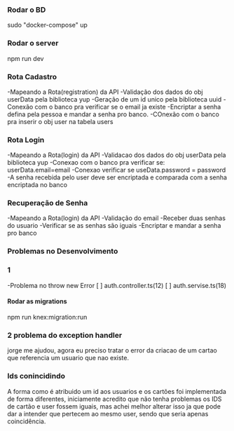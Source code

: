 ### Rodar o BD

sudo "docker-compose" up

### Rodar o server

npm run dev

### Rota Cadastro

-Mapeando a Rota(registration) da API
-Validação dos dados do obj userData pela biblioteca yup
-Geração de um id unico pela biblioteca uuid
-Conexão com o banco pra verificar se o email ja existe
-Encriptar a senha defina pela pessoa e mandar a senha pro banco.
-COnexão com o banco pra inserir o obj user na tabela users

### Rota Login

-Mapeando a Rota(login) da API
-Validacao dos dados do obj userData pela biblioteca yup
-Conexao com o banco pra verificar se: userData.email=email
-Conexao verificar se useData.password = password
-A senha recebida pelo user deve ser encriptada e comparada com a senha encriptada no banco

### Recuperação de Senha

-Mapeando a Rota(login) da API
-Validação do email
-Receber duas senhas do usuario
-Verificar se as senhas são iguais
-Encriptar e mandar a senha pro banco

### Problemas no Desenvolvimento

### 1

-Problema no throw new Error
[ ] auth.controller.ts(12)
[ ] auth.servise.ts(18)

#### Rodar as migrations

npm run knex:migration:run

### 2 problema do exception handler

jorge me ajudou, agora eu preciso tratar o error da criacao de um cartao que referencia um usuario que nao existe.

### Ids conincidindo

A forma como é atribuido um id aos usuarios e os cartões foi implementada de forma diferentes,
iniciamente acredito que não tenha problemas os IDS de cartão e user fossem iguais, mas achei melhor alterar isso ja que pode dar a intender que pertecem ao mesmo user, sendo que seria apenas coincidência.
